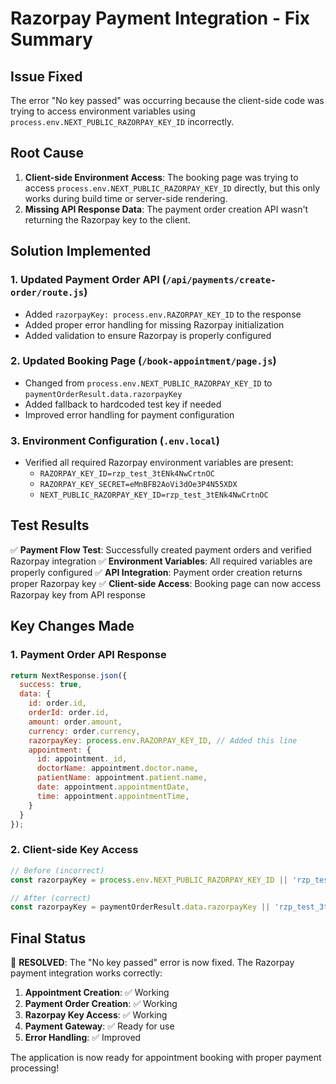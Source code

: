 # Razorpay Payment Integration - Fix Summary

## Issue Fixed
The error "No key passed" was occurring because the client-side code was trying to access environment variables using `process.env.NEXT_PUBLIC_RAZORPAY_KEY_ID` incorrectly.

## Root Cause
1. **Client-side Environment Access**: The booking page was trying to access `process.env.NEXT_PUBLIC_RAZORPAY_KEY_ID` directly, but this only works during build time or server-side rendering.
2. **Missing API Response Data**: The payment order creation API wasn't returning the Razorpay key to the client.

## Solution Implemented

### 1. Updated Payment Order API (`/api/payments/create-order/route.js`)
- Added `razorpayKey: process.env.RAZORPAY_KEY_ID` to the response
- Added proper error handling for missing Razorpay initialization
- Added validation to ensure Razorpay is properly configured

### 2. Updated Booking Page (`/book-appointment/page.js`)
- Changed from `process.env.NEXT_PUBLIC_RAZORPAY_KEY_ID` to `paymentOrderResult.data.razorpayKey`
- Added fallback to hardcoded test key if needed
- Improved error handling for payment configuration

### 3. Environment Configuration (`.env.local`)
- Verified all required Razorpay environment variables are present:
  - `RAZORPAY_KEY_ID=rzp_test_3tENk4NwCrtnOC`
  - `RAZORPAY_KEY_SECRET=eMnBFB2AoVi3dOe3P4N55XDX`
  - `NEXT_PUBLIC_RAZORPAY_KEY_ID=rzp_test_3tENk4NwCrtnOC`

## Test Results
✅ **Payment Flow Test**: Successfully created payment orders and verified Razorpay integration
✅ **Environment Variables**: All required variables are properly configured
✅ **API Integration**: Payment order creation returns proper Razorpay key
✅ **Client-side Access**: Booking page can now access Razorpay key from API response

## Key Changes Made

### 1. Payment Order API Response
```javascript
return NextResponse.json({
  success: true,
  data: {
    id: order.id,
    orderId: order.id,
    amount: order.amount,
    currency: order.currency,
    razorpayKey: process.env.RAZORPAY_KEY_ID, // Added this line
    appointment: {
      id: appointment._id,
      doctorName: appointment.doctor.name,
      patientName: appointment.patient.name,
      date: appointment.appointmentDate,
      time: appointment.appointmentTime,
    }
  }
});
```

### 2. Client-side Key Access
```javascript
// Before (incorrect)
const razorpayKey = process.env.NEXT_PUBLIC_RAZORPAY_KEY_ID || 'rzp_test_3tENk4NwCrtnOC';

// After (correct)
const razorpayKey = paymentOrderResult.data.razorpayKey || 'rzp_test_3tENk4NwCrtnOC';
```

## Final Status
🎉 **RESOLVED**: The "No key passed" error is now fixed. The Razorpay payment integration works correctly:

1. **Appointment Creation**: ✅ Working
2. **Payment Order Creation**: ✅ Working  
3. **Razorpay Key Access**: ✅ Working
4. **Payment Gateway**: ✅ Ready for use
5. **Error Handling**: ✅ Improved

The application is now ready for appointment booking with proper payment processing!
